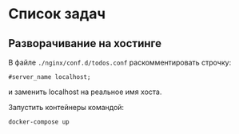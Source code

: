 # Список задач

## Разворачивание на хостинге

В файле `./nginx/conf.d/todos.conf` раскомментировать строчку:

```
#server_name localhost;
```

и заменить localhost на реальное имя хоста.

Запустить контейнеры командой:

```
docker-compose up
```
